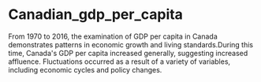 # Canadian_gdp_per_capita
From 1970 to 2016, the examination of GDP per capita in Canada demonstrates patterns in economic growth and living standards.During this time, Canada's GDP per capita increased generally, suggesting increased affluence. Fluctuations occurred as a result of a variety of variables, including economic cycles and policy changes. 
